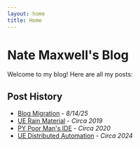 ```yaml
---
layout: home
title: Home
---
```


# Nate Maxwell's Blog

Welcome to my blog! Here are all my posts:

## Post History

- [Blog Migration](/blog-migration/) - *8/14/25*
- [UE Rain Material](/ue-rain-material/) - *Circa 2019*
- [PY Poor Man's IDE](/poor-mans-ide/) - *Circa 2020*
- [UE Distributed Automation](/ue-distributed-automation/) - *Circa 2024*
